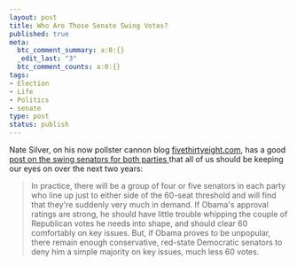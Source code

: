 ```yaml
--- 
layout: post
title: Who Are Those Senate Swing Votes?
published: true
meta: 
  btc_comment_summary: a:0:{}
  _edit_last: "3"
  btc_comment_counts: a:0:{}
tags: 
- Election
- Life
- Politics
- senate
type: post
status: publish
---
```

Nate Silver, on his now pollster cannon blog [fivethirtyeight.com](fivethrityeight.com), has a good [post on the swing senators for both parties ](http://www.fivethirtyeight.com/2008/12/who-are-swing-senators.html)that all of us should be keeping our eyes on over the next two years: 

> In practice, there will be a group of four or five senators in each party who line up just to either side of the 60-seat threshold and will find that they're suddenly very much in demand. If Obama's approval ratings are strong, he should have little trouble whipping the couple of Republican votes he needs into shape, and should clear 60 comfortably on key issues. But, if Obama proves to be unpopular, there remain enough conservative, red-state Democratic senators to deny him a simple majority on key issues, much less 60 votes.
